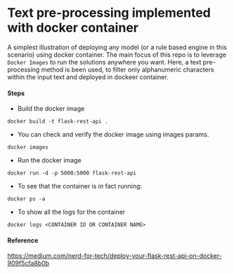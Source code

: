 # Text pre-processing implemented with docker container
A simplest illustration of deploying any model (or a rule based engine in this scenario) using docker container. The main focus of this repo is to leverage ``Docker Images`` to run the solutions anywhere you want. Here, a text pre-processing method is been used, to filter only alphanumeric characters within the input text and deployed in dockeer container. 

#### Steps 
 - Build the docker image
 ```buildoutcfg
docker build -t flask-rest-api .
```
 - You can check and verify the docker image using images params.
```buildoutcfg
docker images
```
 - Run the docker image
```buildoutcfg
docker run -d -p 5000:5000 flask-rest-api
```
 - To see that the container is in fact running:
```buildoutcfg
docker ps -a
```
 - To show all the logs for the container 
```buildoutcfg
docker logs <CONTAINER ID OR CONTAINER NAME>
```
#### Reference
https://medium.com/nerd-for-tech/deploy-your-flask-rest-api-on-docker-909f5cfa8b0b
